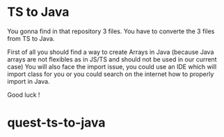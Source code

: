 # TS to Java

You gonna find in that repository 3 files. You have to converte the 3 files from TS to Java. 

First of all you should find a way to create Arrays in Java (because Java arrays are not flexibles as in JS/TS and should not be used in our current case)
You will also face the import issue, you could use an IDE which will import class for you or you could search on the internet how to properly import in Java.

Good luck !
# quest-ts-to-java
